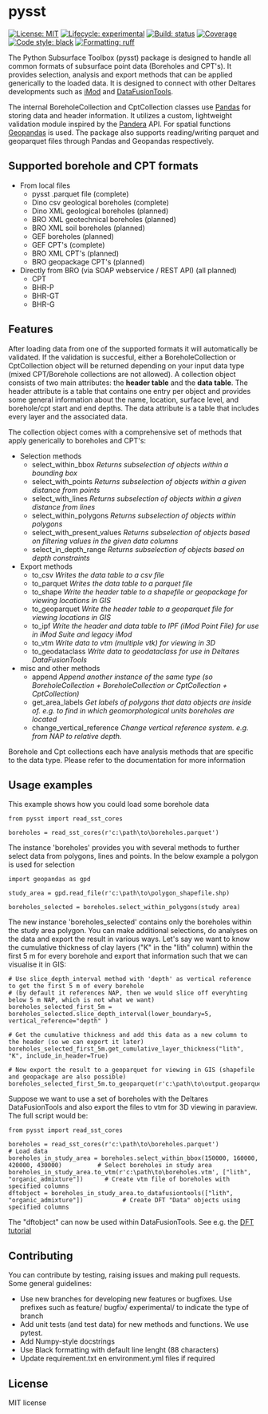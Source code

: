 # pysst
[![License: MIT](https://img.shields.io/pypi/l/imod)](https://choosealicense.com/licenses/mit)
[![Lifecycle: experimental](https://lifecycle.r-lib.org/articles/figures/lifecycle-experimental.svg)](https://lifecycle.r-lib.org/articles/stages.html)
[![Build: status](https://gitlab.com/deltares/tgg-projects/subsurface-toolbox/pysst/badges/main/pipeline.svg)](https://gitlab.com/deltares/tgg-projects/subsurface-toolbox/pysst/-/pipelines)
[![Coverage](https://gitlab.com/deltares/tgg-projects/subsurface-toolbox/pysst/badges/main/coverage.svg)](https://gitlab.com/deltares/tgg-projects/subsurface-toolbox/pysst/-/pipelines)
[![Code style: black](https://img.shields.io/badge/code%20style-black-000000.svg)](https://github.com/ambv/black)
[![Formatting: ruff](https://camo.githubusercontent.com/18c26428c337f9d641fa09b629a3a03b514e8ac84b57974a0ed7d1b38e14e060/68747470733a2f2f696d672e736869656c64732e696f2f656e64706f696e743f75726c3d68747470733a2f2f7261772e67697468756275736572636f6e74656e742e636f6d2f61737472616c2d73682f727566662f6d61696e2f6173736574732f62616467652f76322e6a736f6e)](https://github.com/charliermarsh/ruff)

The Python Subsurface Toolbox (pysst) package is designed to handle all common formats of subsurface point data (Boreholes and CPT's). It provides selection, analysis and export methods that can be applied generically to the loaded data. It is designed to connect with other Deltares developments such as [iMod](https://gitlab.com/deltares/imod) and [DataFusionTools](https://bitbucket.org/DeltaresGEO/datafusiontools/src/master/).

The internal BoreholeCollection and CptCollection classes use [Pandas](https://pandas.pydata.org/) for storing data and header information. It utilizes a custom, lightweight validation module inspired by the [Pandera](https://pandera.readthedocs.io/en/stable/) API. For spatial functions [Geopandas](https://geopandas.org/en/stable/) is used. The package also supports reading/writing parquet and geoparquet files through Pandas and Geopandas respectively. 


## Supported borehole and CPT formats
- From local files
    - pysst .parquet file (complete)
    - Dino csv geological boreholes (complete)
    - Dino XML geological boreholes (planned)
    - BRO XML geotechnical boreholes (planned)
    - BRO XML soil boreholes (planned)
    - GEF boreholes (planned)
    - GEF CPT's (complete)
    - BRO XML CPT's (planned)
    - BRO geopackage CPT's (planned)
- Directly from BRO (via SOAP webservice / REST API) (all planned)
    - CPT
    - BHR-P
    - BHR-GT
    - BHR-G

## Features
After loading data from one of the supported formats it will automatically be validated. If the validation is succesful, either a BoreholeCollection or CptCollection object will be returned depending on your input data type (mixed CPT/Borehole collections are not allowed). A collection object consists of two main attributes: the **header table** and the **data table**. The header attribute is a table that contains one entry per object and provides some general information about the name, location, surface level, and borehole/cpt start and end depths. The data attribute is a table that includes every layer and the associated data.

The collection object comes with a comprehensive set of methods that apply generically to boreholes and CPT's:

- Selection methods    
    - select_within_bbox                *Returns subselection of objects within a bounding box*
    - select_with_points                *Returns subselection of objects within a given distance from points*
    - select_with_lines                 *Returns subselection of objects within a given distance from lines*
    - select_within_polygons            *Returns subselection of objects within polygons* 
    - select_with_present_values        *Returns subselection of objects based on filtering values in the given data columns* 
    - select_in_depth_range             *Returns subselection of objects based on depth constraints* 
- Export methods
    - to_csv                            *Writes the data table to a csv file*
    - to_parquet                        *Writes the data table to a parquet file*
    - to_shape                          *Write the header table to a shapefile or geopackage for viewing locations in GIS*
    - to_geoparquet                     *Write the header table to a geoparquet file for viewing locations in GIS*
    - to_ipf                            *Write the header and data table to IPF (iMod Point File) for use in iMod Suite and legacy iMod*
    - to_vtm                            *Write data to vtm (multiple vtk) for viewing in 3D*
    - to_geodataclass                   *Write data to geodataclass for use in Deltares DataFusionTools*
- misc and other methods
    - append                            *Append another instance of the same type (so BoreholeCollection + BoreholeCollection or CptCollection + CptCollection)*
    - get_area_labels                   *Get labels of polygons that data objects are inside of. e.g. to find in which geomorphological units boreholes are located*
    - change_vertical_reference         *Change vertical reference system. e.g. from NAP to relative depth.*

Borehole and Cpt collections each have analysis methods that are specific to the data type. Please refer to the documentation for more information

## Usage examples
This example shows how you could load some borehole data
```
from pysst import read_sst_cores

boreholes = read_sst_cores(r'c:\path\to\boreholes.parquet')
```

The instance 'boreholes' provides you with several methods to further select data from polygons, lines and points. In the below example a polygon is used for selection
```
import geopandas as gpd

study_area = gpd.read_file(r'c:\path\to\polygon_shapefile.shp)

boreholes_selected = boreholes.select_within_polygons(study area)
```

The new instance 'boreholes_selected' contains only the boreholes within the study area polygon. You can make additional selections, do analyses on the data and export the result in various ways. Let's say we want to know the cumulative thickness of clay layers ("K" in the "lith" column) within the first 5 m for every borehole and export that information such that we can visualise it in GIS:
```
# Use slice_depth_interval method with 'depth' as vertical reference to get the first 5 m of every borehole 
# (by default it references NAP, then we would slice off everyhting below 5 m NAP, which is not what we want)
boreholes_selected_first_5m = boreholes_selected.slice_depth_interval(lower_boundary=5, vertical_reference="depth" )

# Get the cumulative thickness and add this data as a new column to the header (so we can export it later)
boreholes_selected_first_5m.get_cumulative_layer_thickness("lith", "K", include_in_header=True)

# Now export the result to a geoparquet for viewing in GIS (shapefile and geopackage are also possible)
boreholes_selected_first_5m.to_geoparquet(r'c:\path\to\output.geoparquet)  
```

Suppose we want to use a set of boreholes with the Deltares DataFusionTools and also export the files to vtm for 3D viewing in paraview. The full script would be:
```
from pysst import read_sst_cores

boreholes = read_sst_cores(r'c:\path\to\boreholes.parquet')                                     # Load data
boreholes_in_study_area = boreholes.select_within_bbox(150000, 160000, 420000, 430000)          # Select boreholes in study area
boreholes_in_study_area.to_vtm(r'c:\path\to\boreholes.vtm', ["lith", "organic_admixture"])      # Create vtm file of boreholes with specified columns
dftobject = boreholes_in_study_area.to_datafusiontools(["lith", "organic_admixture"])           # Create DFT "Data" objects using specified columns
```
The "dftobject" can now be used within DataFusionTools. See e.g. the [DFT tutorial](https://datafusiontools.readthedocs.io/en/latest/index.html)

## Contributing

You can contribute by testing, raising issues and making pull requests. Some general guidelines:

- Use new branches for developing new features or bugfixes. Use prefixes such as feature/ bugfix/ experimental/ to indicate the type of branch
- Add unit tests (and test data) for new methods and functions. We use pytest.
- Add Numpy-style docstrings
- Use Black formatting with default line lenght (88 characters)
- Update requirement.txt en environment.yml files if required

## License
MIT license


